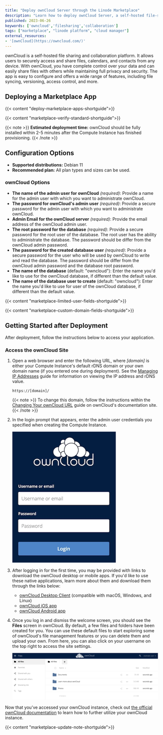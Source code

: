 ```yaml
---
title: "Deploy ownCloud Server through the Linode Marketplace"
description: "Learn how to deploy ownCloud Server, a self-hosted file-sharing and collaboration platform on the Linode Marketplace."
published: 2023-06-26
keywords: ['owncloud','filesharing','collaboration']
tags: ["marketplace", "linode platform", "cloud manager"]
external_resources:
- '[ownCloud](https://owncloud.com/)'
---
```


ownCloud is a self-hosted file sharing and collaboration platform. It allows users to securely access and share files, calendars, and contacts from any device. With ownCloud, you have complete control over your data and can easily share files with others while maintaining full privacy and security. The app is easy to configure and offers a wide range of features, including file syncing, versioning, access control, and more.

## Deploying a Marketplace App

{{< content "deploy-marketplace-apps-shortguide">}}

{{< content "marketplace-verify-standard-shortguide">}}

{{< note >}}
**Estimated deployment time:** ownCloud should be fully installed within 2-5 minutes after the Compute Instance has finished provisioning.
{{< /note >}}

## Configuration Options

- **Supported distributions:** Debian 11
- **Recommended plan:** All plan types and sizes can be used.

### ownCloud Options

- **The name of the admin user for ownCloud** *(required)*: Provide a name for the admin user with which you want to administrate ownCloud.
- **The password for ownCloud's admin user** *(required)*: Provide a secure password for the admin user with which you want to administrate ownCloud.
- **Admin Email for the ownCloud server** *(required)*: Provide the email address of the ownCloud admin user.
- **The root password for the database** *(required)*: Provide a secure password for the root user of the database. The root user has the ability to administrate the database. The password should be differ from the ownCloud admin password.
- **The password for the created database user** *(required)*: Provide a secure password for the user who will be used by ownCloud to write and read the database. The password should be differ from the ownCloud admin password and the database root password.
- **The name of the database** (default: "owncloud"): Enter the name you'd like to use for the ownCloud database, if different than the default value.
- **The name of the database user to create** (default: "owncloud"): Enter the name you'd like to use for user of the ownCloud database, if different than the default value.

{{< content "marketplace-limited-user-fields-shortguide">}}

{{< content "marketplace-custom-domain-fields-shortguide">}}

## Getting Started after Deployment

After deployment, follow the instructions below to access your application.

### Access the ownCloud Site

1.  Open a web browser and enter the following URL, where *[domain]* is either your Compute Instance's default rDNS domain or your own domain name (if you entered one during deployment). See the [Managing IP Addresses](/docs/products/compute/compute-instances/guides/manage-ip-addresses/) guide for information on viewing the IP address and rDNS value.

    ```command
    https://[domain]/
    ```

    {{< note >}}
    To change this domain, follow the instructions within the [Changing Your ownCloud URL](https://doc.owncloud.com/server/next/admin_manual/installation/changing_the_web_route.html) guide on ownCloud's documentation site.
    {{< /note >}}

1.  In the login prompt that appears, enter the admin user credentials you specified when creating the Compute Instance.

    ![ownCloud Login Screen](owncloud-login.png)

1.  After logging in for the first time, you may be provided with links to download the ownCloud desktop or mobile apps. If you'd like to use these native applications, learn more about them and download them through the links below:

    - [ownCloud Desktop Client](https://owncloud.com/desktop-app/) (compatible with macOS, Windows, and Linux)
    - [ownCloud iOS app](https://apps.apple.com/us/app/owncloud-file-sync-and-share/id1359583808)
    - [ownCloud Android app](https://play.google.com/store/apps/details?id=com.owncloud.android&hl=en_US&gl=US)

1.  Once you log in and dismiss the welcome screen, you should see the **Files** screen in ownCloud. By default, a few files and folders have been created for you. You can use these default files to start exploring some of ownCloud's file management features or you can delete them and upload your own. From here, you can also click on your username on the top right to access the site settings.

    ![ownCloud Files Screen](owncloud-main-screen.png)

Now that you’ve accessed your ownCloud instance, check out [the official ownCloud documentation](https://doc.owncloud.com/server) to learn how to further utilize your ownCloud instance.

{{< content "marketplace-update-note-shortguide">}}